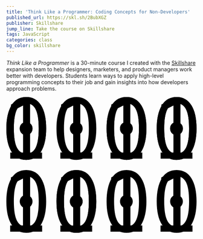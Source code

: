 ```yaml
---
title: 'Think Like a Programmer: Coding Concepts for Non-Developers'
published_url: https://skl.sh/2BubXGZ
publisher: Skillshare
jump_line: Take the course on Skillshare
tags: JavaScript
categories: class
bg_color: skillshare
---
```


_Think Like a Programmer_ is a 30-minute course I created with the <a href="https://www.skillshare.com/" target="_blank" rel="noreferrer">Skillshare</a> expansion team to help designers, marketers, and product managers work better with developers. Students learn ways to apply high-level programming concepts to their job and gain insights into how developers approach problems.

<svg xmlns="http://www.w3.org/2000/svg" viewBox="0 0 243 174" class="illustration">
  <defs>
    <path id="zero" d="M25.43 0c8.166 0 14.446 3.51 18.84 10.527 4.393 7.019 6.59 16.871 6.59 29.559 0 12.286-2.133 22.03-6.4 29.23-4.265 7.201-10.608 10.801-19.03 10.801-8.13 0-14.401-3.5-18.813-10.5C2.206 62.617 0 52.774 0 40.086 0 27.763 2.142 18 6.426 10.8 10.71 3.6 17.044 0 25.43 0zm0 72.242c5.396 0 9.397-2.561 12.004-7.683 2.606-5.123 3.91-13.28 3.91-24.473 0-11.23-1.304-19.387-3.91-24.473-2.607-5.086-6.608-7.629-12.004-7.629-5.323 0-9.297 2.607-11.922 7.82-2.625 5.214-3.938 13.308-3.938 24.282 0 11.12 1.304 19.259 3.91 24.418 2.607 5.159 6.59 7.738 11.95 7.738zm-.22-40.36c2.298 0 4.24.794 5.825 2.38 1.586 1.586 2.38 3.527 2.38 5.824 0 2.37-.803 4.402-2.407 6.098-1.604 1.695-3.537 2.543-5.797 2.543-2.224 0-4.129-.848-5.715-2.543-1.586-1.696-2.379-3.728-2.379-6.098 0-2.333.775-4.284 2.324-5.852 1.55-1.567 3.473-2.351 5.77-2.351z"/>
    <path id="one" d="M45.578 78.602H5v-7.821h16.352V10.844L5.93 18.555V9.586L22.609 1h7.711v69.781h15.258z"/>
  </defs>

  <g>
    <use xlink:href="#zero" x="0"  y="0" class="illustration__fill animate-flicker" />
    <use xlink:href="#one"  x="0"  y="0" class="illustration__fill animate-flicker opacity-0 animate-offset-1" />
    <use xlink:href="#zero" x="0"  y="0" class="illustration__fill animate-flicker opacity-0 animate-offset-2" />
  </g>
  <g>
    <use xlink:href="#one"  x="64"  y="0" class="illustration__fill animate-flicker" />
    <use xlink:href="#zero" x="64"  y="0" class="illustration__fill animate-flicker opacity-0 animate-offset-1" />
    <use xlink:href="#one"  x="64"  y="0" class="illustration__fill animate-flicker opacity-0 animate-offset-2" />
  </g>
  <g>
    <use xlink:href="#one"  x="128"  y="0" class="illustration__fill animate-flicker" />
    <use xlink:href="#zero" x="128"  y="0" class="illustration__fill animate-flicker opacity-0 animate-offset-1" />
    <use xlink:href="#zero" x="128"  y="0" class="illustration__fill animate-flicker opacity-0 animate-offset-2" />
  </g>
  <g>
    <use xlink:href="#zero" x="192"  y="0" class="illustration__fill animate-flicker" />
    <use xlink:href="#one"  x="192"  y="0" class="illustration__fill animate-flicker opacity-0 animate-offset-1" />
    <use xlink:href="#zero" x="192"  y="0" class="illustration__fill animate-flicker opacity-0 animate-offset-2" />
  </g>
  <g>
    <use xlink:href="#zero" x="0"  y="93" class="illustration__fill animate-flicker" />
    <use xlink:href="#one"  x="0"  y="93" class="illustration__fill animate-flicker opacity-0 animate-offset-1" />
    <use xlink:href="#one"  x="0"  y="93" class="illustration__fill animate-flicker opacity-0 animate-offset-2" />
  </g>
  <g>
    <use xlink:href="#zero" x="64"  y="93" class="illustration__fill animate-flicker" />
    <use xlink:href="#one"  x="64"  y="93" class="illustration__fill animate-flicker opacity-0 animate-offset-1" />
    <use xlink:href="#zero" x="64"  y="93" class="illustration__fill animate-flicker opacity-0 animate-offset-2" />
  </g>
  <g>
    <use xlink:href="#one"  x="128"  y="93" class="illustration__fill animate-flicker" />
    <use xlink:href="#zero" x="128"  y="93" class="illustration__fill animate-flicker opacity-0 animate-offset-1" />
    <use xlink:href="#one"  x="128"  y="93" class="illustration__fill animate-flicker opacity-0 animate-offset-2" />
  </g>
  <g>
    <use xlink:href="#zero" x="192"  y="93" class="illustration__fill animate-flicker" />
    <use xlink:href="#one"  x="192"  y="93" class="illustration__fill animate-flicker opacity-0 animate-offset-1" />
    <use xlink:href="#one"  x="192"  y="93" class="illustration__fill animate-flicker opacity-0 animate-offset-2" />
  </g>
</svg>
